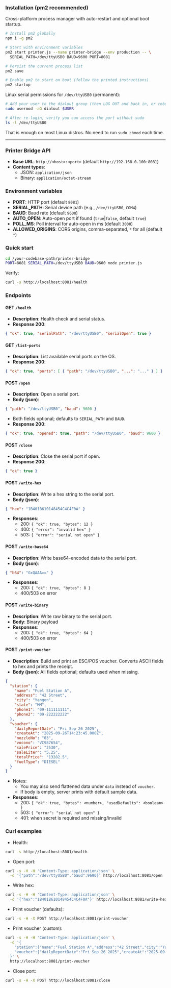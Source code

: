 ### Installation (pm2 recommended)

Cross-platform process manager with auto-restart and optional boot startup.

```bash
# Install pm2 globally
npm i -g pm2

# Start with environment variables
pm2 start printer.js --name printer-bridge --env production -- \
  SERIAL_PATH=/dev/ttyUSB0 BAUD=9600 PORT=8081

# Persist the current process list
pm2 save

# Enable pm2 to start on boot (follow the printed instructions)
pm2 startup
```

Linux serial permissions for `/dev/ttyUSB0` (permanent):

```bash
# Add your user to the dialout group (then LOG OUT and back in, or reboot)
sudo usermod -aG dialout $USER

# After re-login, verify you can access the port without sudo
ls -l /dev/ttyUSB0
```

That is enough on most Linux distros. No need to run `sudo chmod` each time.


---

### Printer Bridge API

- **Base URL**: `http://<host>:<port>` (default `http://192.168.0.100:8081`)
- **Content types**:
  - JSON: `application/json`
  - Binary: `application/octet-stream`

### Environment variables
- **PORT**: HTTP port (default `8081`)
- **SERIAL_PATH**: Serial device path (e.g., `/dev/ttyUSB0`, `COM4`)
- **BAUD**: Baud rate (default `9600`)
- **AUTO_OPEN**: Auto-open port if found (`true`|`false`, default `true`)
- **POLL_MS**: Poll interval for auto-open in ms (default `3000`)
- **ALLOWED_ORIGINS**: CORS origins, comma-separated, `*` for all (default `*`)

### Quick start

```bash
cd /your-codebase-path/printer-bridge
PORT=8081 SERIAL_PATH=/dev/ttyUSB0 BAUD=9600 node printer.js
```

Verify:

```bash
curl -s http://localhost:8081/health
```

### Endpoints

#### GET `/health`
- **Description**: Health check and serial status.
- **Response 200**:
```json
{ "ok": true, "serialPath": "/dev/ttyUSB0", "serialOpen": true }
```

#### GET `/list-ports`
- **Description**: List available serial ports on the OS.
- **Response 200**:
```json
{ "ok": true, "ports": [ { "path": "/dev/ttyUSB0", "...": "..." } ] }
```

#### POST `/open`
- **Description**: Open a serial port.
- **Body (json)**:
```json
{ "path": "/dev/ttyUSB0", "baud": 9600 }
```
- Both fields optional; defaults to `SERIAL_PATH` and `BAUD`.
- **Response 200**:
```json
{ "ok": true, "opened": true, "path": "/dev/ttyUSB0", "baud": 9600 }
```

#### POST `/close`
- **Description**: Close the serial port if open.
- **Response 200**:
```json
{ "ok": true }
```

#### POST `/write-hex`
- **Description**: Write a hex string to the serial port.
- **Body (json)**:
```json
{ "hex": "1B401B610148454C4C4F0A" }
```
- **Responses**:
  - 200: `{ "ok": true, "bytes": 12 }`
  - 400: `{ "error": "invalid hex" }`
  - 503: `{ "error": "serial not open" }`

#### POST `/write-base64`
- **Description**: Write base64-encoded data to the serial port.
- **Body (json)**:
```json
{ "b64": "GxQAAA==" }
```
- **Responses**:
  - 200: `{ "ok": true, "bytes": 8 }`
  - 400/503 on error

#### POST `/write-binary`
- **Description**: Write raw binary to the serial port.
- **Body**: Binary payload
- **Responses**:
  - 200: `{ "ok": true, "bytes": 64 }`
  - 400/503 on error

#### POST `/print-voucher`
- **Description**: Build and print an ESC/POS voucher. Converts ASCII fields to hex and prints the receipt.
- **Body (json)**: All fields optional; defaults used when missing.
```json
{
  "station": {
    "name": "Fuel Station A",
    "address": "42 Street",
    "city": "Yangon",
    "state": "MM",
    "phone1": "09-111111111",
    "phone2": "09-222222222"
  },
  "voucher": {
    "dailyReportDate": "Fri Sep 26 2025",
    "createAt": "2025-09-26T14:23:45.000Z",
    "nozzleNo": "03",
    "vocono": "VC987654",
    "salePrice": "2530",
    "saleLiter": "5.25",
    "totalPrice": "13282.5",
    "fuelType": "DIESEL"
  }
}
```
- Notes:
  - You may also send flattened data under `data` instead of `voucher`.
  - If body is empty, server prints with default sample data.
- **Responses**:
  - 200: `{ "ok": true, "bytes": <number>, "usedDefaults": <boolean> }`
  - 503: `{ "error": "serial not open" }`
  - 401: when secret is required and missing/invalid

### Curl examples

- Health:
```bash
curl -s http://localhost:8081/health
```

- Open port:
```bash
curl -s -H -H 'Content-Type: application/json' \
  -d '{"path":"/dev/ttyUSB0","baud":9600}' http://localhost:8081/open
```

- Write hex:
```bash
curl -s -H -H 'Content-Type: application/json' \
  -d '{"hex":"1B401B610148454C4C4F0A"}' http://localhost:8081/write-hex
```

- Print voucher (defaults):
```bash
curl -s -H -X POST http://localhost:8081/print-voucher
```

- Print voucher (custom):
```bash
curl -s -H -H 'Content-Type: application/json' \
  -d '{
    "station":{"name":"Fuel Station A","address":"42 Street","city":"Yangon","state":"MM","phone1":"09-111111111","phone2":"09-222222222"},
    "voucher":{"dailyReportDate":"Fri Sep 26 2025","createAt":"2025-09-26T14:23:45.000Z","nozzleNo":"03","vocono":"VC987654","salePrice":"2530","saleLiter":"5.25","totalPrice":"13282.5","fuelType":"DIESEL"}
  }' \
  http://localhost:8081/print-voucher
```

- Close port:
```bash
curl -s -H -X POST http://localhost:8081/close
```


